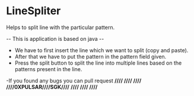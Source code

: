 # LineSpliter
Helps to split line with the particular pattern. 

-- This is application is based on java --
 * We have to first insert the line which we want to split (copy and paste).
 * After that we have to put the pattern in the pattern field given.
 * Press the split button to split the line into multiple lines based on the patterns present in the line.
 
 -If you found any bugs you can pull request
                                              **////        ////   ////**
                                             **////0XPULSAR////SGK////**
                                            **////        ////   ////**
